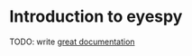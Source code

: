 # Introduction to eyespy

TODO: write [great documentation](http://jacobian.org/writing/great-documentation/what-to-write/)
